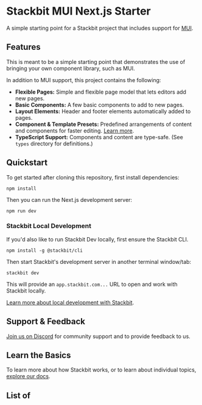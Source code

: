 # Stackbit MUI Next.js Starter

A simple starting point for a Stackbit project that includes support for [MUI](https://mui.com/).

## Features

This is meant to be a simple starting point that demonstrates the use of bringing your own component library, such as MUI.

In addition to MUI support, this project contains the following:

- **Flexible Pages:** Simple and flexible page model that lets editors add new pages.
- **Basic Components:** A few basic components to add to new pages.
- **Layout Elements:** Header and footer elements automatically added to pages.
- **Component & Template Presets:** Predefined arrangements of content and components for faster editing. [Learn more](https://docs.stackbit.com/conceptual-guides/content-presets/).
- **TypeScript Support:** Components and content are type-safe. (See `types` directory for definitions.)

## Quickstart

To get started after cloning this repository, first install dependencies:

    npm install

Then you can run the Next.js development server:

    npm run dev

### Stackbit Local Development

If you'd also like to run Stackbit Dev locally, first ensure the Stackbit CLI.

    npm install -g @stackbit/cli

Then start Stackbit's development server in another terminal window/tab:

    stackbit dev

This will provide an `app.stackbit.com...` URL to open and work with Stackbit locally.

[Learn more about local development with Stackbit](https://docs.stackbit.com/how-to-guides/local-development/).

## Support & Feedback

[Join us on Discord](https://discord.gg/HUNhjVkznH) for community support and to provide feedback to us.

## Learn the Basics

To learn more about how Stackbit works, or to learn about individual topics, [explore our docs](https://docs.stackbit.com/).

## List of
